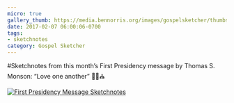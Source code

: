 ```yaml
---
micro: true
gallery_thumb: https://media.bennorris.org/images/gospelsketcher/thumbs/feb-17-first-pres-message.jpg
date: 2017-02-07 06:00:06-0700
tags:
- sketchnotes
category: Gospel Sketcher
---
```


#Sketchnotes from this month’s First Presidency message by Thomas S. Monson: “Love one another” ✍🏼⛪️

[![First Presidency Message Sketchnotes](https://media.bennorris.org/images/gospelsketcher/general/feb-17-first-pres-message.jpg)](https://media.bennorris.org/images/gospelsketcher/general/feb-17-first-pres-message.jpg)
